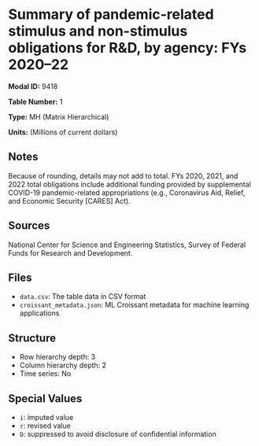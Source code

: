 # Summary of pandemic-related stimulus and non-stimulus obligations for R&D, by agency: FYs 2020–22

**Modal ID:** 9418

**Table Number:** 1

**Type:** MH (Matrix Hierarchical)

**Units:** (Millions of current dollars)

## Notes

Because of rounding, details may not add to total. FYs 2020, 2021, and 2022 total obligations include additional funding provided by supplemental COVID-19 pandemic-related appropriations (e.g., Coronavirus Aid, Relief, and Economic Security [CARES] Act).

## Sources

National Center for Science and Engineering Statistics, Survey of Federal Funds for Research and Development.

## Files

- `data.csv`: The table data in CSV format
- `croissant_metadata.json`: ML Croissant metadata for machine learning applications

## Structure

- Row hierarchy depth: 3
- Column hierarchy depth: 2
- Time series: No

## Special Values

- `i`: imputed value
- `r`: revised value
- `D`: suppressed to avoid disclosure of confidential information
